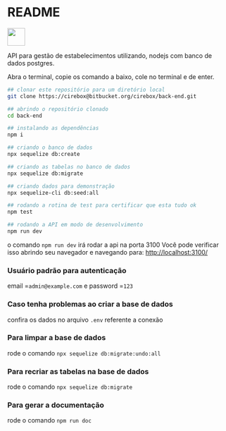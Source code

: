 # README #

[<img height=40 witdh=40 src="https://cdn.jsdelivr.net/gh/devicons/devicon/icons/vscode/vscode-original.svg" />](https://open.vscode.dev/cirebox/gestor_estabelecimentos_back-end)

API para gestão de estabelecimentos utilizando, nodejs com banco de dados postgres.

Abra o terminal, copie os comando a baixo, cole no terminal e de enter.
```bash
## clonar este repositório para um diretório local
git clone https://cirebox@bitbucket.org/cirebox/back-end.git

## abrindo o repositório clonado
cd back-end

## instalando as dependências
npm i

## criando o banco de dados
npx sequelize db:create

## criando as tabelas no banco de dados
npx sequelize db:migrate

## criando dados para demonstração 
npx sequelize-cli db:seed:all

## rodando a rotina de test para certificar que esta tudo ok
npm test

## rodando a API em modo de desenvolvimento 
npm run dev

```

o comando `npm run dev` irá rodar a api na porta 3100
Você pode verificar isso abrindo seu navegador e navegando para: [http://localhost:3100/](http://localhost:3100/)

### Usuário padrão para autenticação ###

email =`admin@example.com` e password =`123`

### Caso tenha problemas ao criar a base de dados ###

confira os dados no arquivo `.env` referente a conexão

### Para limpar a base de dados ###

rode o comando `npx sequelize db:migrate:undo:all`

### Para recriar as tabelas na base de dados ###

rode o comando `npx sequelize db:migrate`

### Para gerar a documentação ###

rode o comando `npm run doc`
